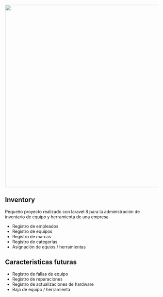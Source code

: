 <p align="center"><a href="https://laravel.com" target="_blank"><img src="https://dospuntas.com.mx/mc/img/inventorylogo.png" width="600"></a></p>



## Inventory

Pequeño proyecto realizado con laravel 8 para la administración de inventario de equipo y herramienta de una empresa

- Registro de empleados
- Registro de equipos
- Registro de marcas
- Registro de categorías
- Asignación de equios / herramientas


## Caracteristicas futuras

- Registro de fallas de equipo
- Registro de reparaciones
- Registro de actualizaciones de hardware
- Baja de equipo / herramienta